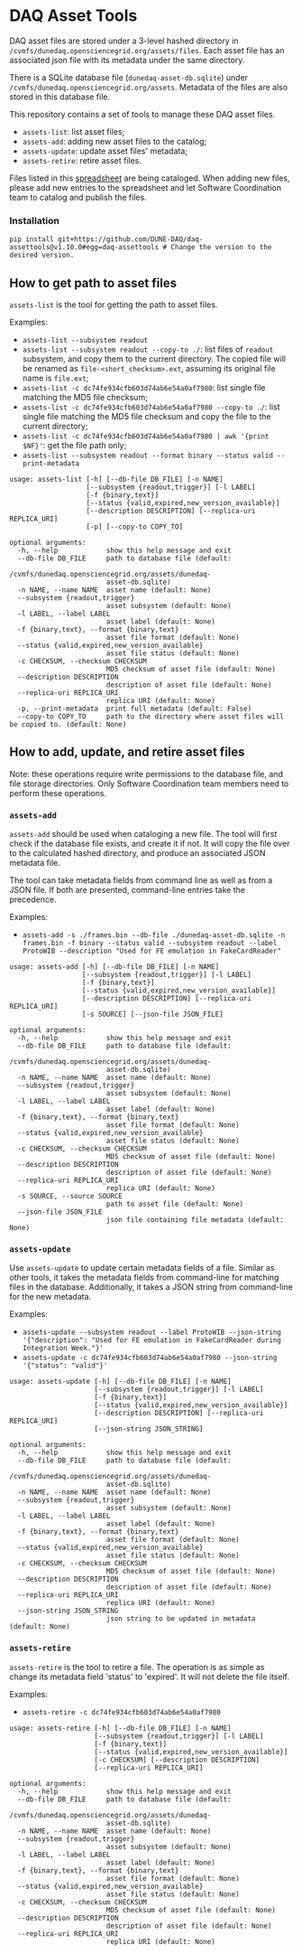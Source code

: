 # DAQ Asset Tools

DAQ asset files are stored under a 3-level hashed directory in `/cvmfs/dunedaq.opensciencegrid.org/assets/files`. Each asset file has an associated json file with its metadata under the same directory.

There is a SQLite database file (`dunedaq-asset-db.sqlite`) under `/cvmfs/dunedaq.opensciencegrid.org/assets`. Metadata of the files are also stored in this database file.

This repository contains a set of tools to manage these DAQ asset files. 

- `assets-list`: list asset files;
- `assets-add`: adding new asset files to the catalog;
- `assets-update`: update asset files' metadata;
- `assets-retire`: retire asset files.

Files listed in this [spreadsheet](https://docs.google.com/spreadsheets/d/1oDYe1eEqJhkY0DTd6mfpLw9ou7TqBCaDEgTo0qqVmqY/edit#gid=0) are being cataloged. When adding new files, please add new entries to the spreadsheet and let Software Coordination team to catalog and publish the files.

### Installation

`pip install git+https://github.com/DUNE-DAQ/daq-assettools@v1.10.0#egg=daq-assettools # Change the version to the desired version.`

## How to get path to asset files

`assets-list` is the tool for getting the path to asset files. 

Examples:

- `assets-list --subsystem readout`
- `assets-list --subsystem readout --copy-to ./`: list files of `readout` subsystem, and copy them to the current directory. The copied file will be renamed as `file-<short_checksum>.ext`, assuming its original file name is `file.ext`; 
- `assets-list -c dc74fe934cfb603d74ab6e54a0af7980`: list single file matching the MD5 file checksum;
- `assets-list -c dc74fe934cfb603d74ab6e54a0af7980 --copy-to ./`: list single file matching the MD5 file checksum and copy the file to the current directory;
- `assets-list -c dc74fe934cfb603d74ab6e54a0af7980 | awk '{print $NF}'`: get the file path only;
- `assets-list --subsystem readout --format binary --status valid --print-metadata`

```
usage: assets-list [-h] [--db-file DB_FILE] [-n NAME]
                   [--subsystem {readout,trigger}] [-l LABEL]
                   [-f {binary,text}]
                   [--status {valid,expired,new_version_available}]
                   [--description DESCRIPTION] [--replica-uri REPLICA_URI]
                   [-p] [--copy-to COPY_TO]

optional arguments:
  -h, --help            show this help message and exit
  --db-file DB_FILE     path to database file (default:
                        /cvmfs/dunedaq.opensciencegrid.org/assets/dunedaq-
                        asset-db.sqlite)
  -n NAME, --name NAME  asset name (default: None)
  --subsystem {readout,trigger}
                        asset subsystem (default: None)
  -l LABEL, --label LABEL
                        asset label (default: None)
  -f {binary,text}, --format {binary,text}
                        asset file format (default: None)
  --status {valid,expired,new_version_available}
                        asset file status (default: None)
  -c CHECKSUM, --checksum CHECKSUM
                        MD5 checksum of asset file (default: None)
  --description DESCRIPTION
                        description of asset file (default: None)
  --replica-uri REPLICA_URI
                        replica URI (default: None)
  -p, --print-metadata  print full metadata (default: False)
  --copy-to COPY_TO     path to the directory where asset files will be copied to. (default: None)

```

## How to add, update, and retire asset files

Note: these operations require write permissions to the database file, and file storage directories. Only Software Coordination team members need to perform these operations.

### `assets-add`

`assets-add` should be used when cataloging a new file. The tool will first check if the database file exists, and create it if not. It will copy the file over to the calculated hashed directory, and produce an associated JSON metadata file.

The tool can take metadata fields from command line as well as from a JSON file. If both are presented, command-line entries take the precedence.

Examples:

- `assets-add -s ./frames.bin --db-file ./dunedaq-asset-db.sqlite -n frames.bin -f binary --status valid --subsystem readout --label ProtoWIB --description "Used for FE emulation in FakeCardReader"`

```
usage: assets-add [-h] [--db-file DB_FILE] [-n NAME]
                  [--subsystem {readout,trigger}] [-l LABEL]
                  [-f {binary,text}]
                  [--status {valid,expired,new_version_available}]
                  [--description DESCRIPTION] [--replica-uri REPLICA_URI]
                  [-s SOURCE] [--json-file JSON_FILE]

optional arguments:
  -h, --help            show this help message and exit
  --db-file DB_FILE     path to database file (default:
                        /cvmfs/dunedaq.opensciencegrid.org/assets/dunedaq-
                        asset-db.sqlite)
  -n NAME, --name NAME  asset name (default: None)
  --subsystem {readout,trigger}
                        asset subsystem (default: None)
  -l LABEL, --label LABEL
                        asset label (default: None)
  -f {binary,text}, --format {binary,text}
                        asset file format (default: None)
  --status {valid,expired,new_version_available}
                        asset file status (default: None)
  -c CHECKSUM, --checksum CHECKSUM
                        MD5 checksum of asset file (default: None)
  --description DESCRIPTION
                        description of asset file (default: None)
  --replica-uri REPLICA_URI
                        replica URI (default: None)
  -s SOURCE, --source SOURCE
                        path to asset file (default: None)
  --json-file JSON_FILE
                        json file containing file metadata (default: None)

```

### `assets-update`

Use `assets-update` to update certain metadata fields of a file. Similar as other tools, it takes the metadata fields from command-line for matching files in the database. Additionally, it takes a JSON string from command-line for the new metadata.

Examples:

- `assets-update --subsystem readout --label ProtoWIB --json-string '{"description": "Used for FE emulation in FakeCardReader during Integration Week."}'`
- `assets-update -c dc74fe934cfb603d74ab6e54a0af7980 --json-string '{"status": "valid"}'`

```
usage: assets-update [-h] [--db-file DB_FILE] [-n NAME]
                     [--subsystem {readout,trigger}] [-l LABEL]
                     [-f {binary,text}]
                     [--status {valid,expired,new_version_available}]
                     [--description DESCRIPTION] [--replica-uri REPLICA_URI]
                     [--json-string JSON_STRING]

optional arguments:
  -h, --help            show this help message and exit
  --db-file DB_FILE     path to database file (default:
                        /cvmfs/dunedaq.opensciencegrid.org/assets/dunedaq-
                        asset-db.sqlite)
  -n NAME, --name NAME  asset name (default: None)
  --subsystem {readout,trigger}
                        asset subsystem (default: None)
  -l LABEL, --label LABEL
                        asset label (default: None)
  -f {binary,text}, --format {binary,text}
                        asset file format (default: None)
  --status {valid,expired,new_version_available}
                        asset file status (default: None)
  -c CHECKSUM, --checksum CHECKSUM
                        MD5 checksum of asset file (default: None)
  --description DESCRIPTION
                        description of asset file (default: None)
  --replica-uri REPLICA_URI
                        replica URI (default: None)
  --json-string JSON_STRING
                        json string to be updated in metadata (default: None)
```

### `assets-retire`

`assets-retire` is the tool to retire a file. The operation is as simple as change its metadata field 'status' to 'expired'. It will not delete the file itself.

Examples:

- `assets-retire -c dc74fe934cfb603d74ab6e54a0af7980`

```
usage: assets-retire [-h] [--db-file DB_FILE] [-n NAME]
                     [--subsystem {readout,trigger}] [-l LABEL]
                     [-f {binary,text}]
                     [--status {valid,expired,new_version_available}]
                     [-c CHECKSUM] [--description DESCRIPTION]
                     [--replica-uri REPLICA_URI]

optional arguments:
  -h, --help            show this help message and exit
  --db-file DB_FILE     path to database file (default:
                        /cvmfs/dunedaq.opensciencegrid.org/assets/dunedaq-
                        asset-db.sqlite)
  -n NAME, --name NAME  asset name (default: None)
  --subsystem {readout,trigger}
                        asset subsystem (default: None)
  -l LABEL, --label LABEL
                        asset label (default: None)
  -f {binary,text}, --format {binary,text}
                        asset file format (default: None)
  --status {valid,expired,new_version_available}
                        asset file status (default: None)
  -c CHECKSUM, --checksum CHECKSUM
                        MD5 checksum of asset file (default: None)
  --description DESCRIPTION
                        description of asset file (default: None)
  --replica-uri REPLICA_URI
                        replica URI (default: None)
```
